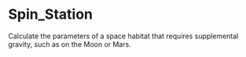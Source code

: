# Spin_Station
Calculate the parameters of a space habitat that requires supplemental gravity, such as on the Moon or Mars.
